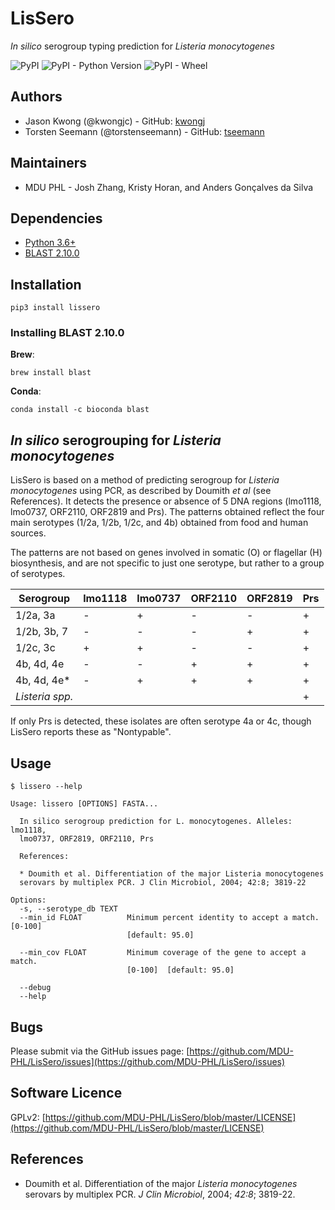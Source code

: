 # LisSero

*In silico* serogroup typing prediction for *Listeria monocytogenes*

![PyPI](https://img.shields.io/pypi/v/lissero?style=flat-square) ![PyPI - Python Version](https://img.shields.io/pypi/pyversions/lissero?style=flat-square) ![PyPI - Wheel](https://img.shields.io/pypi/wheel/lissero?style=flat-square)

## Authors

*   Jason Kwong (@kwongjc) - GitHub: [kwongj](https://github.com/kwongj)  
*   Torsten Seemann (@torstenseemann) - GitHub: [tseemann](https://github.com/tseemann)

## Maintainers

* MDU PHL - Josh Zhang, Kristy Horan, and Anders Gonçalves da Silva

## Dependencies

*   [Python 3.6+](https://www.python.org/downloads/)
*   [BLAST 2.10.0](https://blast.ncbi.nlm.nih.gov/Blast.cgi?PAGE_TYPE=BlastDocs&DOC_TYPE=Download)

## Installation

    pip3 install lissero


### Installing BLAST 2.10.0

**Brew**:

    brew install blast

**Conda**:

    conda install -c bioconda blast 

## *In silico* serogrouping for *Listeria monocytogenes*

LisSero is based on a method of predicting serogroup for
*Listeria monocytogenes* using PCR, as described by Doumith *et al*
(see References). It detects the presence or absence of 5 DNA regions
(lmo1118, lmo0737, ORF2110, ORF2819 and Prs). The patterns obtained reflect the
four main serotypes (1/2a, 1/2b, 1/2c, and 4b) obtained from food and
human sources.

The patterns are not based on genes involved in somatic (O) or flagellar (H) biosynthesis, and are not specific to just one serotype, but rather to a group of serotypes.

| Serogroup       | lmo1118  | lmo0737   | ORF2110   | ORF2819   | Prs     |
| --------------- | -------- | --------- | --------- | --------- | ------- |
| 1/2a, 3a        |     -    |     +     |     -     |     -     |   +     |
| 1/2b, 3b, 7     |     -    |     -     |     -     |     +     |   +     |
| 1/2c, 3c        |     +    |     +     |     -     |     -     |   +     |
| 4b, 4d, 4e      |     -    |     -     |     +     |     +     |   +     |
| 4b, 4d, 4e*     |     -    |     +     |     +     |     +     |   +     |
| *Listeria spp.* |          |           |           |           |   +     |

If only Prs is detected, these isolates are often serotype 4a or 4c, though
LisSero reports these as "Nontypable".

## Usage

```
$ lissero --help

Usage: lissero [OPTIONS] FASTA...

  In silico serogroup prediction for L. monocytogenes. Alleles: lmo1118,
  lmo0737, ORF2819, ORF2110, Prs

  References:

  * Doumith et al. Differentiation of the major Listeria monocytogenes
  serovars by multiplex PCR. J Clin Microbiol, 2004; 42:8; 3819-22

Options:
  -s, --serotype_db TEXT
  --min_id FLOAT          Minimum percent identity to accept a match. [0-100]
                          [default: 95.0]

  --min_cov FLOAT         Minimum coverage of the gene to accept a match.
                          [0-100]  [default: 95.0]

  --debug
  --help    
```

## Bugs
Please submit via the GitHub issues page: [https://github.com/MDU-PHL/LisSero/issues](https://github.com/MDU-PHL/LisSero/issues)  

## Software Licence
GPLv2: [https://github.com/MDU-PHL/LisSero/blob/master/LICENSE](https://github.com/MDU-PHL/LisSero/blob/master/LICENSE)

## References
*   Doumith et al. Differentiation of the major *Listeria monocytogenes* serovars by multiplex PCR. *J Clin Microbiol*, 2004; *42:8*; 3819-22.

